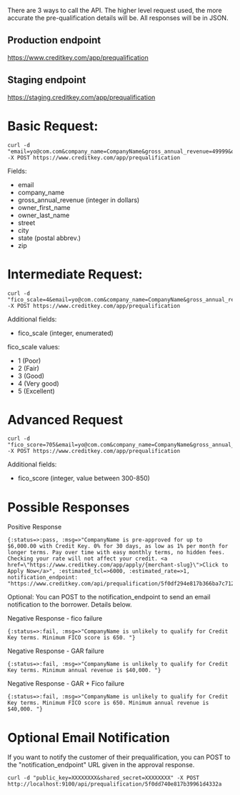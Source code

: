 There are 3 ways to call the API.  The higher level request used, the more accurate the pre-qualification details will be.  All responses will be in JSON.

## Production endpoint
https://www.creditkey.com/app/prequalification

## Staging endpoint
https://staging.creditkey.com/app/prequalification


# Basic Request:

```
curl -d "email=yo@com.com&company_name=CompanyName&gross_annual_revenue=49999&owner_first_name=William&owner_last_name=McWilliam&street=123&city=Cityplace&state=CA&zip=12345&public_key=XXXXXXXX&shared_secret=XXXXXXXX" -X POST https://www.creditkey.com/app/prequalification
```

Fields:

* email
* company_name
* gross_annual_revenue (integer in dollars)
* owner_first_name
* owner_last_name
* street
* city
* state (postal abbrev.)
* zip

# Intermediate Request:

```
curl -d "fico_scale=4&email=yo@com.com&company_name=CompanyName&gross_annual_revenue=49999&owner_first_name=William&owner_last_name=McWilliam&street=123&city=Cityplace&state=CA&zip=12345&public_key=XXXXXXXX&shared_secret=XXXXXXXX" -X POST https://www.creditkey.com/app/prequalification
```

Additional fields:

* fico_scale (integer, enumerated)

fico_scale values:

* 1 (Poor)
* 2 (Fair)
* 3 (Good)
* 4 (Very good)
* 5 (Excellent)

# Advanced Request

```
curl -d "fico_score=705&email=yo@com.com&company_name=CompanyName&gross_annual_revenue=49999&owner_first_name=William&owner_last_name=McWilliam&street=123&city=Cityplace&state=CA&zip=12345&public_key=XXXXXXXX&shared_secret=XXXXXXXX" -X POST https://www.creditkey.com/app/prequalification
```

Additional fields:

* fico_score (integer, value between 300-850)


# Possible Responses

Positive Response

```
{:status=>:pass, :msg=>"CompanyName is pre-approved for up to $6,000.00 with Credit Key. 0% for 30 days, as low as 1% per month for longer terms. Pay over time with easy monthly terms, no hidden fees. Checking your rate will not affect your credit. <a href=\"https://www.creditkey.com/app/apply/{merchant-slug}\">Click to Apply Now</a>", :estimated_tcl=>6000, :estimated_rate=>1, notification_endpoint: "https://www.creditkey.com/api/prequalification/5f0df294e817b366ba7c7124"}
```

Optional: You can POST to the notification_endpoint to send an email notification to the borrower.  Details below.

Negative Response - fico failure
```
{:status=>:fail, :msg=>"CompanyName is unlikely to qualify for Credit Key terms. Minimum FICO score is 650. "}
```

Negative Response - GAR failure
```
{:status=>:fail, :msg=>"CompanyName is unlikely to qualify for Credit Key terms. Minimum annual revenue is $40,000. "}
```

Negative Response - GAR + Fico failure
```
{:status=>:fail, :msg=>"CompanyName is unlikely to qualify for Credit Key terms. Minimum FICO score is 650. Minimum annual revenue is $40,000. "}
```

# Optional Email Notification
If you want to notify the customer of their prequalification, you can POST to the "notification_endpoint" URL given in the approval response.  
```
curl -d "public_key=XXXXXXXX&shared_secret=XXXXXXXX" -X POST http://localhost:9100/api/prequalification/5f0dd740e817b39961d4332a
```
